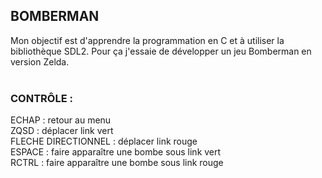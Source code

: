 ## BOMBERMAN

Mon objectif est d'apprendre la programmation en C et à utiliser la bibliothèque SDL2. Pour ça j'essaie de développer un jeu Bomberman en version Zelda.
<br/>
<br/>
### CONTRÔLE :

ECHAP : retour au menu
<br/>
ZQSD : déplacer link vert
<br/>
FLECHE DIRECTIONNEL : déplacer link rouge
<br/>
ESPACE : faire apparaître une bombe sous link vert
<br/>
RCTRL : faire apparaître une bombe sous link rouge
